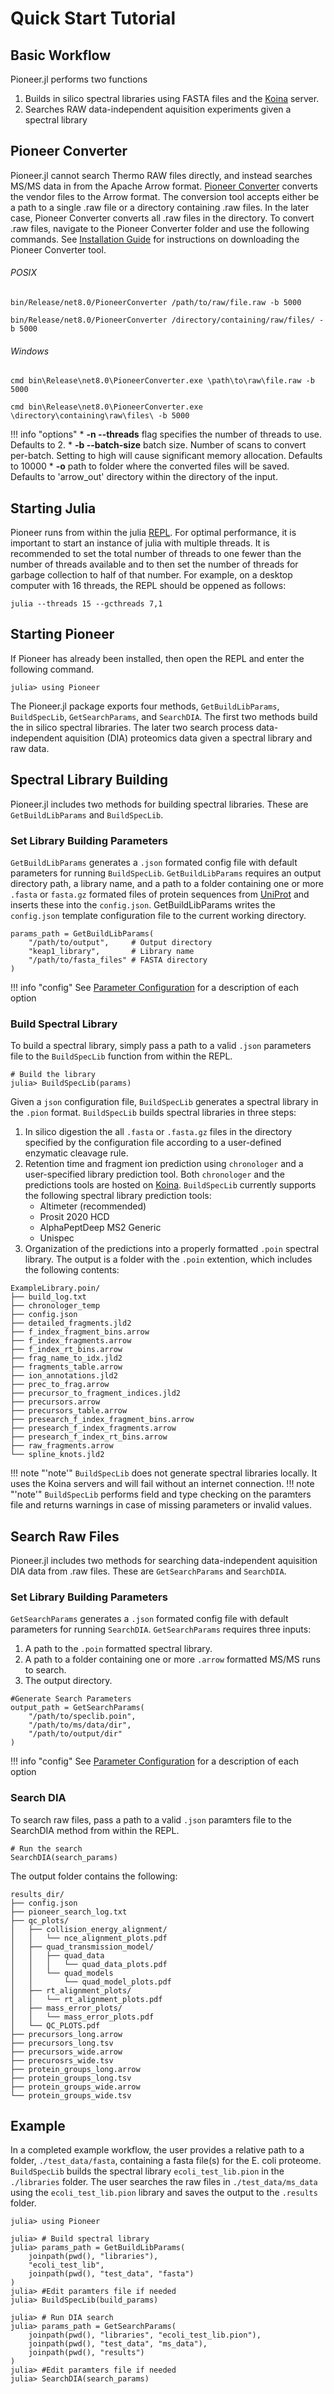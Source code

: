 # Quick Start Tutorial

## Basic Workflow
Pioneer.jl performs two functions
1. Builds in silico spectral libraries using FASTA files and the [Koina](https://koina.wilhelmlab.org/) server.
2. Searches RAW data-independent aquisition experiments given a spectral library  


## Pioneer Converter
Pioneer.jl cannot search Thermo RAW files directly, and instead searches MS/MS data in from the Apache Arrow format. [Pioneer Converter](https://github.com/nwamsley1/PioneerConverter/releases/tag/v0.1.0) converts the vendor files to the Arrow format. The conversion tool accepts either be a path to a single .raw file or a directory containing .raw files. In the later case, Pioneer Converter converts all .raw files in the directory. To convert .raw files, navigate to the Pioneer Converter folder and use the following commands. See [Installation Guide](@ref) for instructions on downloading the Pioneer Converter tool. 
###### POSIX
```
bin/Release/net8.0/PioneerConverter /path/to/raw/file.raw -b 5000

bin/Release/net8.0/PioneerConverter /directory/containing/raw/files/ -b 5000
```

###### Windows
```
cmd bin\Release\net8.0\PioneerConverter.exe \path\to\raw\file.raw -b 5000

cmd bin\Release\net8.0\PioneerConverter.exe \directory\containing\raw\files\ -b 5000
```
!!! info "options"
     * **-n --threads** flag specifies the number of threads to use. Defaults to 2.
     * **-b --batch-size** batch size. Number of scans to convert per-batch. Setting to high will cause significant memory allocation. Defaults to 10000
     * **-o** path to folder where the converted files will be saved. Defaults to 'arrow_out' directory within the directory of the input.
## Starting Julia
Pioneer runs from within the julia [REPL](https://docs.julialang.org/en/v1/stdlib/REPL/). For optimal performance, it is important to start an instance of julia with multiple threads. It is recommended to set the total number of threads to one fewer than the number of threads available and to then set the number of threads for garbage collection to half of that number. For example, on a desktop computer with 16 threads, the REPL should be oppened as follows: 
```
julia --threads 15 --gcthreads 7,1
```

## Starting Pioneer
If Pioneer has already been installed, then open the REPL and enter the following command.
```@julia
julia> using Pioneer
```  
The Pioneer.jl package exports four methods, `GetBuildLibParams`, `BuildSpecLib`, `GetSearchParams`, and `SearchDIA`. The first two methods build the in silico spectral libraries. The later two search process data-independent aquisition (DIA) proteomics data given a spectral library and raw data. 

## Spectral Library Building
Pioneer.jl includes two methods for building spectral libraries. These are `GetBuildLibParams` and `BuildSpecLib`.
### Set Library Building Parameters
`GetBuildLibParams` generates a `.json` formated config file with default parameters for running `BuildSpecLib`. `GetBuildLibParams` requires an output directory path,
a library name, and a path to a folder containing one or more `.fasta` or `fasta.gz` formated files of protein sequences from [UniProt](https://www.uniprot.org/) and inserts these into the `config.json`. GetBuildLibParams writes the `config.json` template configuration file to the current working directory.

```@julia
params_path = GetBuildLibParams(
    "/path/to/output",     # Output directory
    "keap1_library",       # Library name
    "/path/to/fasta_files" # FASTA directory
)
```
!!! info "config"
     See [Parameter Configuration](@ref) for a description of each option


### Build Spectral Library

To build a spectral library, simply pass a path to a valid `.json` parameters file to the `BuildSpecLib` function from within the REPL. 
```@julia
# Build the library
julia> BuildSpecLib(params)
```

Given a `json` configuration file, `BuildSpecLib` generates a spectral library in the `.pion` format.  `BuildSpecLib` builds spectral libraries in three steps:

1. In silico digestion the all `.fasta` or `.fasta.gz` files in the directory specified by the configuration file according to a user-defined enzymatic cleavage rule. 
2. Retention time and fragment ion prediction using `chronologer` and a user-specified library prediction tool. Both `chronologer` and the predictions tools are hosted on [Koina](https://koina.wilhelmlab.org/). `BuildSpecLib` currently supports the following spectral library prediction tools:
    * Altimeter (recommended)
    * Prosit 2020 HCD
    * AlphaPeptDeep MS2 Generic
    * Unispec
3. Organization of the predictions into a properly formatted `.poin` spectral library. The output is a folder with the `.poin` extention, which includes the following contents:
```
ExampleLibrary.poin/
├── build_log.txt
├── chronologer_temp
├── config.json
├── detailed_fragments.jld2
├── f_index_fragment_bins.arrow
├── f_index_fragments.arrow
├── f_index_rt_bins.arrow
├── frag_name_to_idx.jld2
├── fragments_table.arrow
├── ion_annotations.jld2
├── prec_to_frag.arrow
├── precursor_to_fragment_indices.jld2
├── precursors.arrow
├── precursors_table.arrow
├── presearch_f_index_fragment_bins.arrow
├── presearch_f_index_fragments.arrow
├── presearch_f_index_rt_bins.arrow
├── raw_fragments.arrow
└── spline_knots.jld2
```

!!! note "'note'"
     `BuildSpecLib` does not generate spectral libraries locally. It uses the Koina servers and will fail without an internet connection. 
!!! note "'note'"
     `BuildSpecLib` performs field and type checking on the paramters file and returns warnings in case of missing parameters or invalid values.


## Search Raw Files
Pioneer.jl includes two methods for searching data-independent aquisition DIA data from .raw files. These are `GetSearchParams` and `SearchDIA`. 

### Set Library Building Parameters
`GetSearchParams` generates a `.json` formated config file with default parameters for running `SearchDIA`. `GetSearchParams` requires three inputs:
1. A path to the `.poin` formatted spectral library. 
2. A path to a folder containing one or more `.arrow` formatted MS/MS runs to search. 
3. The output directory.

```@julia
#Generate Search Parameters 
output_path = GetSearchParams(
    "/path/to/speclib.poin",
    "/path/to/ms/data/dir",
    "/path/to/output/dir"
)
```
!!! info "config"
     See [Parameter Configuration](@ref) for a description of each option

### Search DIA
To search raw files, pass a path to a valid `.json` paramters file to the SearchDIA method from within the REPL. 

```@julia
# Run the search
SearchDIA(search_params)
```
The output folder contains the following:
```
results_dir/
├── config.json
├── pioneer_search_log.txt
├── qc_plots/
│   ├── collision_energy_alignment/
│   │   └── nce_alignment_plots.pdf
│   ├── quad_transmission_model/
│   │   ├── quad_data
│   │   │   └── quad_data_plots.pdf
│   │   └── quad_models
│   │       └── quad_model_plots.pdf
│   ├── rt_alignment_plots/
│   │   └── rt_alignment_plots.pdf
│   ├── mass_error_plots/
│   │   └── mass_error_plots.pdf
│   └── QC_PLOTS.pdf
├── precursors_long.arrow
├── precursors_long.tsv
├── precursors_wide.arrow
├── precurosrs_wide.tsv
├── protein_groups_long.arrow
├── protein_groups_long.tsv
├── protein_groups_wide.arrow
└── protein_groups_wide.tsv
```
## Example

In a completed example workflow, the user provides a relative path to a folder, `./test_data/fasta`, containing a fasta file(s) for the E. coli proteome. `BuildSpecLib` builds the spectral library `ecoli_test_lib.pion` in the `./libraries` folder. The user searches the raw files in `./test_data/ms_data` using the `ecoli_test_lib.pion` library and saves the output to the `.results` folder. 

```@julia
julia> using Pioneer

julia> # Build spectral library
julia> params_path = GetBuildLibParams(
    joinpath(pwd(), "libraries"),
    "ecoli_test_lib",
    joinpath(pwd(), "test_data", "fasta")
)
julia> #Edit paramters file if needed 
julia> BuildSpecLib(build_params)

julia> # Run DIA search
julia> params_path = GetSearchParams(
    joinpath(pwd(), "libraries", "ecoli_test_lib.pion"),
    joinpath(pwd(), "test_data", "ms_data"),
    joinpath(pwd(), "results")
)
julia> #Edit paramters file if needed 
julia> SearchDIA(search_params)
```
